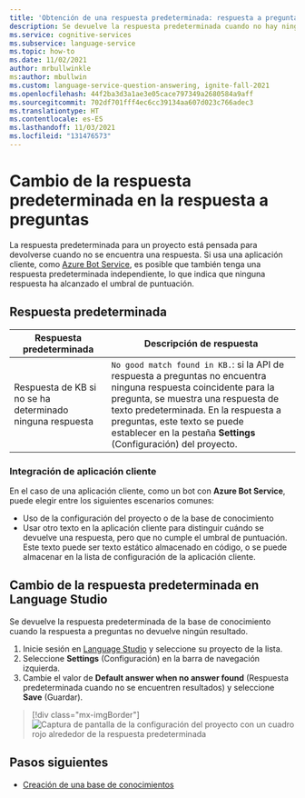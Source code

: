 ```yaml
---
title: 'Obtención de una respuesta predeterminada: respuesta a preguntas personalizada'
description: Se devuelve la respuesta predeterminada cuando no hay ninguna coincidencia con la pregunta. Es posible que quiera cambiar la respuesta predeterminada estándar en la respuesta a preguntas personalizada.
ms.service: cognitive-services
ms.subservice: language-service
ms.topic: how-to
ms.date: 11/02/2021
author: mrbullwinkle
ms:author: mbullwin
ms.custom: language-service-question-answering, ignite-fall-2021
ms.openlocfilehash: 44f2ba3d3a1ae3e05cace797349a2680584a9aff
ms.sourcegitcommit: 702df701fff4ec6cc39134aa607d023c766adec3
ms.translationtype: HT
ms.contentlocale: es-ES
ms.lasthandoff: 11/03/2021
ms.locfileid: "131476573"
---
```

# <a name="change-default-answer-for-question-answering"></a>Cambio de la respuesta predeterminada en la respuesta a preguntas

La respuesta predeterminada para un proyecto está pensada para devolverse cuando no se encuentra una respuesta. Si usa una aplicación cliente, como [Azure Bot Service](/azure/bot-service/bot-builder-howto-qna), es posible que también tenga una respuesta predeterminada independiente, lo que indica que ninguna respuesta ha alcanzado el umbral de puntuación.

## <a name="default-answer"></a>Respuesta predeterminada


|Respuesta predeterminada|Descripción de respuesta|
|--|--|
|Respuesta de KB si no se ha determinado ninguna respuesta|`No good match found in KB.`: si la API de respuesta a preguntas no encuentra ninguna respuesta coincidente para la pregunta, se muestra una respuesta de texto predeterminada. En la respuesta a preguntas, este texto se puede establecer en la pestaña **Settings** (Configuración) del proyecto. |

### <a name="client-application-integration"></a>Integración de aplicación cliente

En el caso de una aplicación cliente, como un bot con **Azure Bot Service**, puede elegir entre los siguientes escenarios comunes:

* Uso de la configuración del proyecto o de la base de conocimiento
* Usar otro texto en la aplicación cliente para distinguir cuándo se devuelve una respuesta, pero que no cumple el umbral de puntuación. Este texto puede ser texto estático almacenado en código, o se puede almacenar en la lista de configuración de la aplicación cliente.

## <a name="change-default-answer-in-language-studio"></a>Cambio de la respuesta predeterminada en Language Studio

Se devuelve la respuesta predeterminada de la base de conocimiento cuando la respuesta a preguntas no devuelve ningún resultado.

1. Inicie sesión en [Language Studio](https://language.azure.com) y seleccione su proyecto de la lista.
1. Seleccione **Settings** (Configuración) en la barra de navegación izquierda.
1. Cambie el valor de **Default answer when no answer found** (Respuesta predeterminada cuando no se encuentren resultados) y seleccione **Save** (Guardar).

> [!div class="mx-imgBorder"]
> ![Captura de pantalla de la configuración del proyecto con un cuadro rojo alrededor de la respuesta predeterminada](../media/change-default-answer/settings.png)

## <a name="next-steps"></a>Pasos siguientes

* [Creación de una base de conocimientos](manage-knowledge-base.md)
